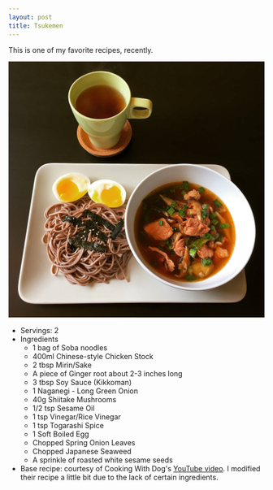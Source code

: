 ```yaml
---
layout: post
title: Tsukemen
---
```


This is one of my favorite recipes, recently.

![Tsukemen](/images/tsukemen1.JPG)

* Servings: 2
* Ingredients
  - 1 bag of Soba noodles
  - 400ml Chinese-style Chicken Stock
  - 2 tbsp Mirin/Sake
  - A piece of Ginger root about 2-3 inches long
  - 3 tbsp Soy Sauce (Kikkoman)
  - 1 Naganegi - Long Green Onion
  - 40g Shiitake Mushrooms
  - 1/2 tsp Sesame Oil
  - 1 tsp Vinegar/Rice Vinegar
  - 1 tsp Togarashi Spice
  - 1 Soft Boiled Egg
  - Chopped Spring Onion Leaves
  - Chopped Japanese Seaweed
  - A sprinkle of roasted white sesame seeds
* Base recipe: courtesy of Cooking With Dog's [YouTube video](https://www.youtube.com/watch?v=Dn2Gs5OphV0). I modified their recipe a little bit due to the lack of certain ingredients.